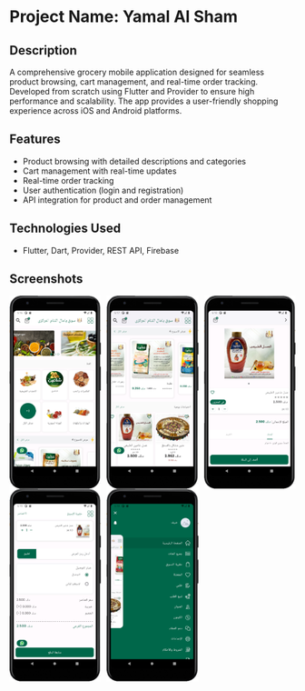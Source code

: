 # Project Name: Yamal Al Sham

## Description
A comprehensive grocery mobile application designed for seamless product browsing, 
cart management, and real-time order tracking. 
Developed from scratch using Flutter and Provider to ensure high performance and scalability. 
The app provides a user-friendly shopping experience across iOS and Android platforms.

## Features
- Product browsing with detailed descriptions and categories
- Cart management with real-time updates
- Real-time order tracking
- User authentication (login and registration)
- API integration for product and order management

## Technologies Used
- Flutter, Dart, Provider, REST API, Firebase

## Screenshots

<div style="display: grid; grid-template-columns: repeat(3, 1fr); gap: 10px;">
    <img src="screenshots/home.jpg" alt="Home Screen" width="250">
    <img src="screenshots/homeDeals.jpg" alt="Product Details Screen" width="250">
    <img src="screenshots/itemDetails.jpg" alt="Cart Screen" width="250">
</div>  

<div style="display: grid; grid-template-columns: repeat(3, 1fr); gap: 10px;">
    <img src="screenshots/cart.jpg" alt="Order Tracking Screen" width="250">
    <img src="screenshots/menue.jpg" alt="Settings Screen" width="250">
</div>  
